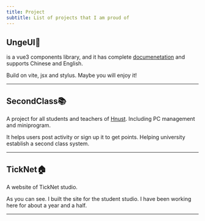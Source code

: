 ```yaml
---
title: Project
subtitle: List of projects that I am proud of
---
```


## UngeUI🌊

<GitHubLink repo="UngeUI/ungeui" /> is a vue3 components library, and it has complete [documenetation](https://ungeui.github.io/ungeui/) and supports Chinese and English.

Build on vite, jsx and stylus. Maybe you will enjoy it!
<Unge />

***

## SecondClass📚️

A project for all students and teachers of [Hnust](https://www.hnust.edu.cn/). Including PC management and miniprogram.

It helps users post activity or sign up it to get points. Helping university establish a second class system.

<SecondClass />

***

## TickNet🏠️

A website of TickNet studio.

As you can see. I built the site for the student studio. I have been working here for about a year and a half.

<Ticknet />

***